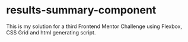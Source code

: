 # results-summary-component
This is my solution for a third Frontend Mentor Challenge using Flexbox, CSS Grid and html generating script.
